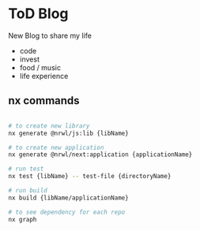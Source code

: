 # ToD Blog

New Blog to share my life

* code
* invest
* food / music
* life experience

## nx commands

```bash

# to create new library
nx generate @nrwl/js:lib {libName}

# to create new application
nx generate @nrwl/next:application {applicationName}

# run test
nx test {libName} -- test-file {directoryName}

# run build
nx build {libName/applicationName}

# to see dependency for each repo
nx graph 
```